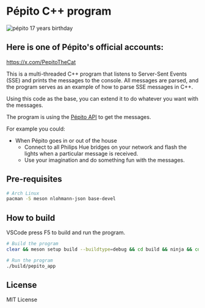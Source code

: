 # Pépito C++ program


![pépito 17 years birthday](resources/pépito_17_screenshot.png)

## Here is one of Pépito's official accounts:
https://x.com/PepitoTheCat 




This is a multi-threaded C++ program that listens to Server-Sent Events (SSE) and prints the messages to the console.
All messages are parsed, and the program serves as an example of how to parse SSE messages in C++.

Using this code as the base, you can extend it to do whatever you want with the messages. 

The program is using the [Pépito API]( 
https://github.com/Clement87/Pepito-API/tree/main?tab=readme-ov-file#p%C3%A9pito-api) to get the messages.

For example you could:
- When Pépito goes in or out of the house 
    - Connect to all Philips Hue bridges on your network and flash the lights when a particular message is received.
    - Use your imagination and do something fun with the messages.


## Pre-requisites
```bash
# Arch Linux
pacman -S meson nlohmann-json base-devel
```

## How to build

VSCode press F5 to build and run the program.

```bash
# Build the program
clear && meson setup build --buildtype=debug && cd build && ninja && cd ..

# Run the program
./build/pepito_app
```


## License
MIT License
